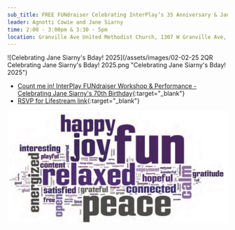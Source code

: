 ```yaml
---
sub_title: FREE FUNdraiser Celebrating InterPlay’s 35 Anniversary & Jane Siarny's 70th Birthday
leader: Agnotti Cowie and Jane Siarny
time: 2:00 - 3:00pm & 3:30 - 5pm
location: Granville Ave United Methodist Church, 1307 W Granville Ave, Chicago IL 60660
---
```


![Celebrating Jane Siarny's Bday! 2025](/assets/images/02-02-25 2QR Celebrating Jane Siarny's Bday! 2025.png "Celebrating Jane Siarny's Bday! 2025")

- [Count me in! InterPlay FUNdraiser Workshop & Performance - Celebrating Jane Siarny's 70th Birthday](https://docs.google.com/forms/d/e/1FAIpQLSf6KrwZlVP6OcUXdcJuy5YXVSD660YVZGE7jiwtOKEJRcMcCg/viewform){:target="_blank"}
- [RSVP for Lifestream link](https://docs.google.com/forms/d/e/1FAIpQLSf6KrwZlVP6OcUXdcJuy5YXVSD660YVZGE7jiwtOKEJRcMcCg/viewform){:target="_blank"}

![word cloud](/assets/images/word_cloud.jpg "word cloud")
